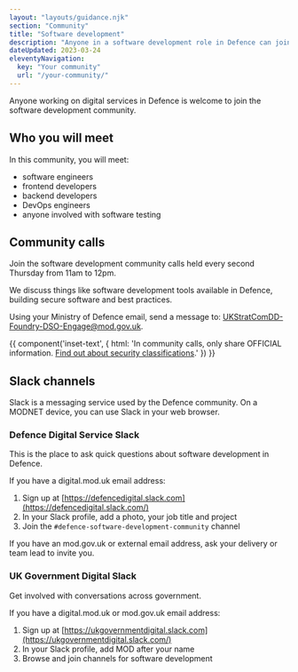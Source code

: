 ```yaml
---
layout: "layouts/guidance.njk"
section: "Community"
title: "Software development"
description: "Anyone in a software development role in Defence can join the community. Find out how to get involved."
dateUpdated: 2023-03-24
eleventyNavigation:
  key: "Your community"
  url: "/your-community/"
---
```


Anyone working on digital services in Defence is welcome to join the software development community. 

## Who you will meet

In this community, you will meet:

- software engineers
- frontend developers
- backend developers
- DevOps engineers
- anyone involved with software testing

## Community calls

Join the software development community calls held every second Thursday from 11am to 12pm.

We discuss things like software development tools available in Defence, building secure software and best practices.

Using your Ministry of Defence email, send a message to: [UKStratComDD-Foundry-DSO-Engage@mod.gov.uk](mailto:UKStratComDD-Foundry-DSO-Engage@mod.gov.uk).

{{ component('inset-text', {
  html: 'In community calls, only share OFFICIAL information. <a href="/security-classifications/">Find out about security classifications</a>.'
}) }}

## Slack channels

Slack is a messaging service used by the Defence community. On a MODNET device, you can use Slack in your web browser.

### Defence Digital Service Slack

This is the place to ask quick questions about software development in Defence.

If you have a digital.mod.uk email address:

1. Sign up at [https://defencedigital.slack.com](https://defencedigital.slack.com/)
2. In your Slack profile, add a photo, your job title and project
3. Join the `#defence-software-development-community` channel

If you have an mod.gov.uk or external email address, ask your delivery or team lead to invite you.

### UK Government Digital Slack

Get involved with conversations across government. 

If you have a digital.mod.uk or mod.gov.uk email address:

1. Sign up at [https://ukgovernmentdigital.slack.com](https://ukgovernmentdigital.slack.com/)
2. In your Slack profile, add MOD after your name
3. Browse and join channels for software development
